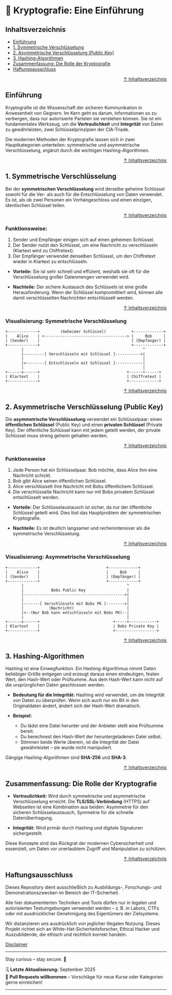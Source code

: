 # 🔐 Kryptografie: Eine Einführung
## Inhaltsverzeichnis
- [Einführung](#einführung)
- [1. Symmetrische Verschlüsselung](#1-symmetrische-verschlüsselung)
- [2. Asymmetrische Verschlüsselung (Public Key)](#2-asymmetrische-verschlüsselung-public-key)
- [3. Hashing-Algorithmen](#3-hashing-algorithmen)
- [Zusammenfassung: Die Rolle der Kryptografie](#zusammenfassung-die-rolle-der-kryptografie)
- [Haftungsausschluss](#haftungsausschluss)



<div align=right>

[↑ Inhaltsverzeichnis](#inhaltsverzeichnis)

</div>


## Einführung
Kryptografie ist die Wissenschaft der sicheren Kommunikation in Anwesenheit von Gegnern. Im Kern geht es darum, Informationen so zu verbergen, dass nur autorisierte Parteien sie verstehen können. Sie ist ein fundamentales Werkzeug, um die **Vertraulichkeit** und **Integrität** von Daten zu gewährleisten, zwei Schlüsselprinzipien der CIA-Triade.

Die modernen Methoden der Kryptografie lassen sich in zwei Hauptkategorien unterteilen: symmetrische und asymmetrische Verschlüsselung, ergänzt durch die wichtigen Hashing-Algorithmen.


<div align=right>

[↑ Inhaltsverzeichnis](#inhaltsverzeichnis)

</div>


## 1. Symmetrische Verschlüsselung
Bei der **symmetrischen Verschlüsselung** wird derselbe geheime Schlüssel sowohl für die Ver- als auch für die Entschlüsselung von Daten verwendet. Es ist, als ob zwei Personen ein Vorhängeschloss und einen einzigen, identischen Schlüssel teilen.



<div align=right>

[↑ Inhaltsverzeichnis](#inhaltsverzeichnis)

</div>


### Funktionsweise:

1. Sender und Empfänger einigen sich auf einen geheimen Schlüssel.
2. Der Sender nutzt den Schlüssel, um eine Nachricht zu verschlüsseln (Klartext wird zu Chiffretext).
3. Der Empfänger verwendet denselben Schlüssel, um den Chiffretext wieder in Klartext zu entschlüsseln.

- **Vorteile:** Sie ist sehr schnell und effizient, weshalb sie oft für die Verschlüsselung großer Datenmengen verwendet wird.

- **Nachteile:** Der sichere Austausch des Schlüssels ist eine große Herausforderung. Wenn der Schlüssel kompromittiert wird, können alle damit verschlüsselten Nachrichten entschlüsselt werden.



<div align=right>

[↑ Inhaltsverzeichnis](#inhaltsverzeichnis)

</div>


### Visualisierung: Symmetrische Verschlüsselung
```text
+-------------+         (Geheimer Schlüssel)           +-------------+
|    Alice    | <------------------------------------> |     Bob     |
| (Sender)    |                                        | (Empfänger) |
+-------------+                                        +-------------+
       |                                                    ^
       |---------[ Verschlüsseln mit Schlüssel ]----------->|
       |                                                    |
       |<--------[ Entschlüsseln mit Schlüssel ]------------|
       |                                                    |
+------v------+                                      +------+------+
| Klartext    |                                      | Chiffretext |
+-------------+                                      +-------------+
```

<div align=right>

[↑ Inhaltsverzeichnis](#inhaltsverzeichnis)

</div>

## 2. Asymmetrische Verschlüsselung (Public Key)

Die **asymmetrische Verschlüsselung** verwendet ein Schlüsselpaar: einen **öffentlichen Schlüssel** (Public Key) und einen **privaten Schlüssel** (Private Key). Der öffentliche Schlüssel kann mit jedem geteilt werden, der private Schlüssel muss streng geheim gehalten werden.


<div align=right>

[↑ Inhaltsverzeichnis](#inhaltsverzeichnis)

</div>


### Funktionsweise

1. Jede Person hat ein Schlüsselpaar. Bob möchte, dass Alice ihm eine Nachricht schickt.
2. Bob gibt Alice seinen öffentlichen Schlüssel.
3. Alice verschlüsselt ihre Nachricht mit Bobs öffentlichem Schlüssel.
4. Die verschlüsselte Nachricht kann nur mit Bobs privatem Schlüssel entschlüsselt werden.

- **Vorteile:** Der Schlüsselaustausch ist sicher, da nur der öffentliche Schlüssel geteilt wird. Dies löst das Hauptproblem der symmetrischen Kryptografie.

- **Nachteile:** Es ist deutlich langsamer und rechenintensiver als die symmetrische Verschlüsselung.


<div align=right>

[↑ Inhaltsverzeichnis](#inhaltsverzeichnis)

</div>


### Visualisierung: Asymmetrische Verschlüsselung
```text
+-------------+                             +-------------+
|    Alice    |                             |     Bob     |
| (Sender)    |                             | (Empfänger) |
+-------------+                             +-------------+
       |                                             ^
       |            Bobs Public Key                  |
       |-------------------------------------------->|
       |                                             |
       |-------[ Verschlüsseln mit Bobs PK ]-------->|
       |           (Nachricht)                       |
       |<--(Nur Bob kann entschlüsseln mit Bobs PK)--|
       |                                             |
+------v------+                                +-----+------------+
| Klartext    |                                | Bobs Private Key |
+-------------+                                +------------------+
```

<div align=right>

[↑ Inhaltsverzeichnis](#inhaltsverzeichnis)

</div>


## 3. Hashing-Algorithmen
Hashing ist eine Einwegfunktion. Ein Hashing-Algorithmus nimmt Daten beliebiger Größe entgegen und erzeugt daraus einen eindeutigen, festen Wert, den Hash-Wert oder Prüfsumme. Aus dem Hash-Wert kann nicht auf die ursprünglichen Daten geschlossen werden.

- **Bedeutung für die Integrität:** Hashing wird verwendet, um die Integrität von Daten zu überprüfen. Wenn sich auch nur ein Bit in den Originaldaten ändert, ändert sich der Hash-Wert dramatisch.

- **Beispiel:**

    - Du lädst eine Datei herunter und der Anbieter stellt eine Prüfsumme bereit.
    - Du berechnest den Hash-Wert der heruntergeladenen Datei selbst.
    - Stimmen beide Werte überein, ist die Integrität der Datei gewährleistet – sie wurde nicht manipuliert.

Gängige Hashing-Algorithmen sind **SHA-256** und **SHA-3**.


<div align=right>

[↑ Inhaltsverzeichnis](#inhaltsverzeichnis)

</div>

## Zusammenfassung: Die Rolle der Kryptografie

- **Vertraulichkeit:** Wird durch symmetrische und asymmetrische Verschlüsselung erreicht. Die **TLS/SSL-Verbindung** (HTTPS) auf Webseiten ist eine Kombination aus beiden: Asymmetrie für den sicheren Schlüsselaustausch, Symmetrie für die schnelle Datenübertragung.

- **Integrität:** Wird primär durch Hashing und digitale Signaturen sichergestellt.

Diese Konzepte sind das Rückgrat der modernen Cybersicherheit und essenziell, um Daten vor unerlaubtem Zugriff und Manipulation zu schützen.


<div align=right>

[↑ Inhaltsverzeichnis](#inhaltsverzeichnis)

</div>

## Haftungsausschluss

Dieses Repository dient ausschließlich zu Ausbildungs-, Forschungs- und Demonstrationszwecken im Bereich der IT-Sicherheit.

Alle hier dokumentierten Techniken und Tools dürfen nur in legalen und autorisierten Testumgebungen verwendet werden – z. B. in Labors, CTFs oder mit ausdrücklicher Genehmigung des Eigentümers der Zielsysteme.

Wir distanzieren uns ausdrücklich von jeglicher illegalen Nutzung.
Dieses Projekt richtet sich an White-Hat-Sicherheitsforscher, Ethical Hacker und Auszubildende, die ethisch und rechtlich korrekt handeln.

[Disclaimer](/00-disclaimer/disclaimer.md)

--- 

Stay curious – stay secure. 🔐

🗓️ **Letzte Aktualisierung:** September 2025  
🤝 **Pull Requests willkommen** – Vorschläge für neue Kurse oder Kategorien gerne einreichen!

---